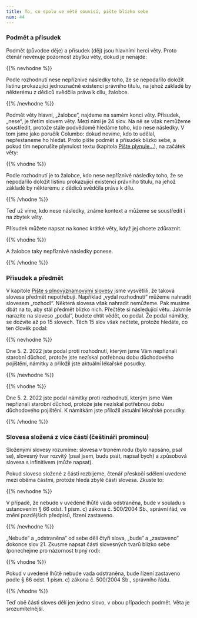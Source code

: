 ```yaml
---
title: To, co spolu ve větě souvisí, pište blízko sebe
num: 44
---
```

### Podmět a přísudek

Podmět (původce děje) a přísudek (děj) jsou hlavními herci věty. Proto čtenář nevěnuje pozornost zbytku věty, dokud je nenajde:

{{% nevhodne %}}

Podle rozhodnutí nese nepříznivé následky toho, že se nepodařilo doložit listinu prokazující jednoznačně existenci právního titulu, na jehož základě by některému z dědiců svědčila práva k dílu, žalobce.

{{% /nevhodne %}}

Podmět věty hlavní, „žalobce“, najdeme na samém konci věty. Přísudek, „nese“, je třetím slovem věty. Mezi nimi je 24 slov. Na ně se však nemůžeme soustředit, protože stále podvědomě hledáme toho, kdo nese následky. V tom jsme jako poručík Columbo: dokud nevíme, kdo to udělal, nepřestaneme ho hledat. Proto pište podmět a přísudek blízko sebe, a pokud tím neporušíte plynulost textu (kapitola [Pište plynule...](https://www.ochrance.cz/srozumitelne/piste_plynule_cim_vetu_ci_odstavec_koncite_tim_v_dalsi_vete_ci_odstavci_navazte/)), na začátek věty: 

{{% vhodne %}}

Podle rozhodnutí je to žalobce, kdo nese nepříznivé následky toho, že se nepodařilo doložit listinu prokazující existenci právního titulu, na jehož základě by některému z dědiců svědčila práva k dílu.

{{% /vhodne %}}

Teď už víme, kdo nese následky, známe kontext a můžeme se soustředit i na zbytek věty.

Přísudek můžete napsat na konec krátké věty, když jej chcete zdůraznit.

{{% vhodne %}}

A žalobce taky nepříznivé následky ponese.

{{% /vhodne %}}

### Přísudek a předmět

V kapitole [Pište s plnovýznamovými slovesy](https://www.ochrance.cz/srozumitelne/piste_s_plnovyznamovymi_slovesy/) jsme vysvětlili, že taková slovesa předmět nepotřebují. Například „vydal rozhodnutí“ můžeme nahradit slovesem „rozhodl“. Některá slovesa však nahradit nemůžeme. Pak musíme dbát na to, aby stál předmět blízko nich. Přečtěte si následující větu. Jakmile narazíte na sloveso „podal“, budete chtít vědět, co podal. Že podal námitky, se dozvíte až po 15 slovech. Těch 15 slov však nečtete, protože hledáte, co ten člověk podal:

{{% nevhodne %}}

Dne 5. 2. 2022 jste podal proti rozhodnutí, kterým jsme Vám nepřiznali starobní důchod, protože jste nezískal potřebnou dobu důchodového pojištění, námitky a přiložil jste aktuální lékařské posudky.

{{% /nevhodne %}}

{{% vhodne %}}

Dne 5. 2. 2022 jste podal námitky proti rozhodnutí, kterým jsme Vám nepřiznali starobní důchod, protože jste nezískal potřebnou dobu důchodového pojištění. K námitkám jste přiložil aktuální lékařské posudky.

{{% /vhodne %}}

### Slovesa složená z více částí (češtináři prominou)

Složenými slovesy rozumíme: slovesa v trpném rodu (bylo napsáno, psal se), slovesný tvar rozvitý (psal jsem, budu psát, napsal bych) a způsobová slovesa s infinitivem (může napsat).

Pokud sloveso složené z částí rozbijeme, čtenář přeskočí sdělení uvedené mezi oběma částmi, protože hledá zbylé části slovesa. Zkuste to:

{{% nevhodne %}}

V případě, že nebude v uvedené lhůtě vada odstraněna, bude v souladu s ustanovením § 66 odst. 1 písm. c) zákona č. 500/2004 Sb., správní řád, ve znění pozdějších předpisů, řízení zastaveno.

{{% /nevhodne %}}

„Nebude“ a „odstraněna“ od sebe dělí čtyři slova, „bude“ a „zastaveno“ dokonce slov 21. Zkusme napsat části slovesných tvarů blízko sebe (ponechejme pro názornost trpný rod):

{{% vhodne %}}

Pokud v uvedené lhůtě nebude vada odstraněna, bude řízení zastaveno podle § 66 odst. 1 písm. c) zákona č. 500/2004 Sb., správního řádu.

{{% /vhodne %}}

Teď obě části sloves dělí jen jedno slovo, v obou případech podmět. Věta je srozumitelnější.